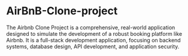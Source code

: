 # AirBnB-Clone-project
The Airbnb Clone Project is a comprehensive, real-world application designed to simulate the development of a robust booking platform like Airbnb. It is a full-stack development application, focusing on backend systems, database design, API development, and application security.